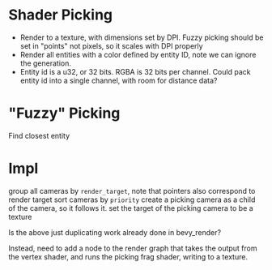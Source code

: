 # Shader Picking

- Render to a texture, with dimensions set by DPI. Fuzzy picking should be set in "points" not pixels, so it scales with DPI properly
- Render all entities with a color defined by entity ID, note we can ignore the generation. 
- Entity id is a u32, or 32 bits. RGBA is 32 bits per channel. Could pack entity id into a single channel, with room for distance data?

# "Fuzzy" Picking

Find closest entity

# Impl

group all cameras by `render_target`, note that pointers also correspond to render target
sort cameras by `priority`
create a picking camera as a child of the camera, so it follows it. 
set the target of the picking camera to be a texture

Is the above just duplicating work already done in bevy_render?

Instead, need to add a node to the render graph that takes the output from the vertex shader, and runs the picking frag shader, writing to a texture.